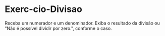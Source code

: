 # Exerc-cio-Divisao
Receba um numerador e um denominador. Exiba o resultado da divisão ou "Não é possível dividir por zero.", conforme o caso.
